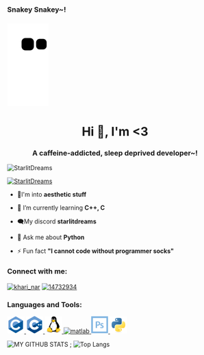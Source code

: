 
<h3> Snakey Snakey~! <h3>
<picture>
  <source media="(prefers-color-scheme: dark)" srcset="https://github.com/zoom-zooom/zoom-zooom/blob/output/github-contribution-grid-snake.svg" />
  <source media="(prefers-color-scheme: light)" srcset="https://github.com/zoom-zooom/zoom-zooom/blob/output/github-contribution-grid-snake.svg" />
  <img alt="github-snake" src="https://github.com/StarlitDreams/StarlitDreams/blob/output/github-contribution-grid-snake.svg" />
</picture>
<h1 align="center">Hi 💖, I'm  &lt;3 </h1>
<h3 align="center">A caffeine-addicted, sleep deprived developer~! </h3>

<p align="left"> <img src="https://komarev.com/ghpvc/?username=StarlitDreams&label=Profile%20views&color=0e75b6&style=flat" alt="StarlitDreams" /> </p>

<p align="left"> <a href="https://twitter.com/StarlitDreamsss" target="blank"><img src="https://img.shields.io/twitter/follow/StarlitDreamsss?logo=twitter&style=for-the-badge" alt="StarlitDreams" /></a> </p>

- 👀I'm into **aesthetic stuff**

- 🌱 I’m currently learning **C++, C**

- 🗨️My discord **starlitdreams**

- 💬 Ask me about **Python**

- ⚡ Fun fact **"I cannot code without programmer socks"**

<h3 align="left">Connect with me:</h3>
<p align="left">
<a href="https://twitter.com/starlitdreamsss" target="blank"><img align="center" src="https://raw.githubusercontent.com/rahuldkjain/github-profile-readme-generator/master/src/images/icons/Social/twitter.svg" alt="khari_nar" height="30" width="40" /></a>
<a href="https://stackoverflow.com/users/14732934" target="blank"><img align="center" src="https://raw.githubusercontent.com/rahuldkjain/github-profile-readme-generator/master/src/images/icons/Social/stack-overflow.svg" alt="14732934" height="30" width="40" /></a>
</p>

<h3 align="left">Languages and Tools:</h3>
<p align="left"> <a href="https://www.cprogramming.com/" target="_blank" rel="noreferrer"> <img src="https://raw.githubusercontent.com/devicons/devicon/master/icons/c/c-original.svg" alt="c" width="40" height="40"/> </a> <a href="https://www.w3schools.com/cpp/" target="_blank" rel="noreferrer"> <img src="https://raw.githubusercontent.com/devicons/devicon/master/icons/cplusplus/cplusplus-original.svg" alt="cplusplus" width="40" height="40"/> </a> <a href="https://www.linux.org/" target="_blank" rel="noreferrer"> <img src="https://raw.githubusercontent.com/devicons/devicon/master/icons/linux/linux-original.svg" alt="linux" width="40" height="40"/> </a> <a href="https://www.mathworks.com/" target="_blank" rel="noreferrer"> <img src="https://upload.wikimedia.org/wikipedia/commons/2/21/Matlab_Logo.png" alt="matlab" width="40" height="40"/> </a> <a href="https://www.photoshop.com/en" target="_blank" rel="noreferrer"> <img src="https://raw.githubusercontent.com/devicons/devicon/master/icons/photoshop/photoshop-line.svg" alt="photoshop" width="40" height="40"/> </a> <a href="https://www.python.org" target="_blank" rel="noreferrer"> <img src="https://raw.githubusercontent.com/devicons/devicon/master/icons/python/python-original.svg" alt="python" width="40" height="40"/> </a> </p>

![MY GITHUB STATS ; ](https://github-readme-stats.vercel.app/api?username=StarlitDreams&show_icons=true&bg_color=00000000)
![Top Langs](https://github-readme-stats.vercel.app/api/top-langs/?username=StarlitDreams&show_icons=true&bg_color=00000000)

